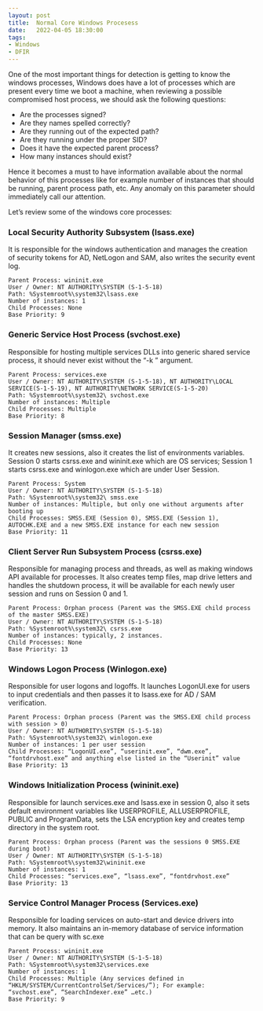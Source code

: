 ```yaml
---
layout: post
title:  Normal Core Windows Procesess 
date:   2022-04-05 18:30:00
tags:
- Windows
- DFIR
---
```





One of the most important things for detection is getting to know the windows processes, Windows does have a lot of processes which are present every time we boot a machine, when reviewing a possible compromised host process, we should ask the following questions:



 - Are the processes signed?
 - Are they names spelled correctly?
 - Are they running out of the expected path?
 - Are they running under the proper SID?
 - Does it have the expected parent process?
 - How many instances should exist?
  
  
Hence it becomes a must to have information available about the normal behavior of this processes like for example number of instances that should be running, parent process path, etc.
Any anomaly on this parameter should immediately call our attention.

Let’s review some of the windows core processes:

### Local Security Authority Subsystem (lsass.exe)
It is responsible for the windows authentication and manages the creation of security tokens for AD, NetLogon and SAM, also writes the security event log.

    Parent Process: wininit.exe
    User / Owner: NT AUTHORITY\SYSTEM (S-1-5-18)
    Path: %Systemroot%\system32\lsass.exe
    Number of instances: 1
    Child Processes: None
    Base Priority: 9
    

### Generic Service Host Process (svchost.exe)
Responsible for hosting multiple services DLLs into generic shared service process, it should never exist without the “-k <name>” argument.

    Parent Process: services.exe
    User / Owner: NT AUTHORITY\SYSTEM (S-1-5-18), NT AUTHORITY\LOCAL SERVICE(S-1-5-19), NT AUTHORITY\NETWORK SERVICE(S-1-5-20)
    Path: %Systemroot%\system32\ svchost.exe
    Number of instances: Multiple
    Child Processes: Multiple
    Base Priority: 8

  
### Session Manager (smss.exe)
It creates new sessions, also it creates the list of environments variables. 
Session 0 starts csrss.exe and wininit.exe which are OS services; Session 1 starts csrss.exe and winlogon.exe which are under User Session.
  
    Parent Process: System
    User / Owner: NT AUTHORITY\SYSTEM (S-1-5-18)
    Path: %Systemroot%\system32\ smss.exe
    Number of instances: Multiple, but only one without arguments after booting up
    Child Processes: SMSS.EXE (Session 0), SMSS.EXE (Session 1), AUTOCHK.EXE and a new SMSS.EXE instance for each new session
    Base Priority: 11

  
### Client Server Run Subsystem Process (csrss.exe)
Responsible for managing process and threads, as well as making windows API available for processes.
It also creates temp files, map drive letters and handles the shutdown process, it will be available for each newly user session and runs on Session 0 and 1.

    Parent Process: Orphan process (Parent was the SMSS.EXE child process of the master SMSS.EXE)
    User / Owner: NT AUTHORITY\SYSTEM (S-1-5-18)
    Path: %Systemroot%\system32\ csrss.exe
    Number of instances: typically, 2 instances.
    Child Processes: None
    Base Priority: 13


### Windows Logon Process (Winlogon.exe)
Responsible for user logons and logoffs. 
It launches LogonUI.exe for users to input credentials and then passes it to lsass.exe for AD / SAM verification. 
  
    Parent Process: Orphan process (Parent was the SMSS.EXE child process with session > 0)
    User / Owner: NT AUTHORITY\SYSTEM (S-1-5-18)
    Path: %Systemroot%\system32\ winlogon.exe
    Number of instances: 1 per user session
    Child Processes: “LogonUI.exe”, “userinit.exe”, “dwm.exe”, “fontdrvhost.exe” and anything else listed in the “Userinit” value
    Base Priority: 13

 
### Windows Initialization Process (wininit.exe) 
Responsible for launch services.exe and lsass.exe in session 0, also it sets default environment variables like USERPROFILE, ALLUSERPROFILE, PUBLIC and
ProgramData, sets the LSA encryption key and creates temp directory in the system root. 
 
    Parent Process: Orphan process (Parent was the sessions 0 SMSS.EXE during boot)
    User / Owner: NT AUTHORITY\SYSTEM (S-1-5-18)
    Path: %Systemroot%\system32\wininit.exe
    Number of instances: 1 
    Child Processes: “services.exe”, “lsass.exe”, “fontdrvhost.exe”
    Base Priority: 13
 
 
### Service Control Manager Process (Services.exe)
Responsible for loading services on auto-start and device drivers into memory.
It also maintains an in-memory database of service information that can be query with sc.exe

    Parent Process: wininit.exe
    User / Owner: NT AUTHORITY\SYSTEM (S-1-5-18)
    Path: %Systemroot%\system32\services.exe
    Number of instances: 1 
    Child Processes: Multiple (Any services defined in “HKLM/SYSTEM/CurrentControlSet/Services/”); For example: “svchost.exe”, “SearchIndexer.exe” …etc.)
    Base Priority: 9

    
